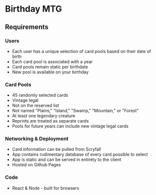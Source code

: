 # Birthday MTG

## Requirements

### Users
- Each user has a unique selection of card pools based on their date of birth
- Each card pool is associated with a year
- Card pools remain static per birthdate
- New pool is available on your birthday

### Card Pools
- 45 randomly selected cards
- Vintage legal
- Not on the reserved list
- Not named "Plains," "Island," "Swamp," "Mountain," or "Forest"
- At least one legendary creature
- Reprints are treated as separate cards
- Pools for future years can include new vintage legal cards

### Networking & Deployment
- Card information can be pulled from Scryfall
- App contains rudimentary database of every card possible to select
- App is static and can be served in entirety to the client
- Hosted on Github Pages

### Code
- React & Node - built for browsers
